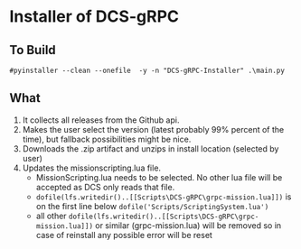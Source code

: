 
# Installer of DCS-gRPC

## To Build
`#pyinstaller --clean --onefile  -y -n "DCS-gRPC-Installer" .\main.py`

## What

1. It collects all releases from the Github api.
2. Makes the user select the version (latest probably 99% percent of the time), but fallback possibilities might be nice. 
3. Downloads the .zip artifact and unzips in install location (selected by user)
4. Updates the missionscripting.lua file. 
   - MissionScripting.lua needs to be selected. No other lua file will be accepted as DCS only reads that file.
   - `dofile(lfs.writedir()..[[Scripts\DCS-gRPC\grpc-mission.lua]])` is on the first line below `dofile('Scripts/ScriptingSystem.lua')`
   - all other `dofile(lfs.writedir()..[[Scripts\DCS-gRPC\grpc-mission.lua]])` or similar (grpc-mission.lua) will be removed so in case of reinstall any possible error will be reset
